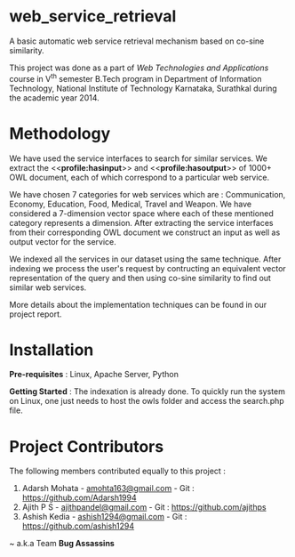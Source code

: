 web\_service\_retrieval
=====================

A basic automatic web service retrieval mechanism based on co-sine similarity.

This project was done as a part of _Web Technologies and Applications_ course in V<sup>th</sup> semester B.Tech program in Department of Information Technology, National Institute of Technology Karnataka, Surathkal during the academic year 2014.

Methodology
===========

We have used the service interfaces to search for similar services. We extract the &lt;&lt;__profile:hasinput__&gt;&gt; and &lt;&lt;__profile:hasoutput__&gt;&gt; of 1000+ OWL document, each of which correspond to a particular web service.

We have chosen 7 categories for web services which are : Communication, Economy, Education, Food, Medical, Travel and Weapon. We have considered a 7-dimension vector space where each of these mentioned category represents a dimension. After extracting the service interfaces from their corresponding OWL document we construct an input as well as output vector for the service.

We indexed all the services in our dataset using the same technique. After indexing we process the user's request by contructing an equivalent vector representation of the query and then using co-sine similarity to find out similar web services.

More details about the implementation techniques can be found in our project report.

Installation
============

__Pre-requisites__ : Linux, Apache Server, Python

__Getting Started__ : The indexation is already done. To quickly run the system on Linux, one just needs to host the owls folder and access the search.php file.


Project Contributors
====================

The following members contributed equally to this project :

1. Adarsh Mohata - amohta163@gmail.com - Git : https://github.com/Adarsh1994
2. Ajith P S - ajithpandel@gmail.com - Git : https://github.com/ajithps
3. Ashish Kedia - ashish1294@gmail.com - Git : https://github.com/ashish1294

~ a.k.a Team **Bug Assassins**
